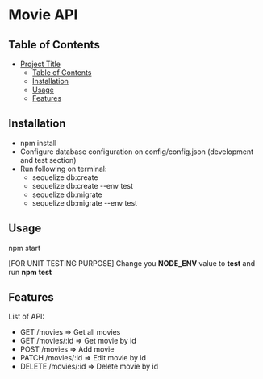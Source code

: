 # Movie API

## Table of Contents

- [Project Title](#project-title)
  - [Table of Contents](#table-of-contents)
  - [Installation](#installation)
  - [Usage](#usage)
  - [Features](#features)

## Installation

- npm install
- Configure database configuration on config/config.json (development and test section)
- Run following on terminal:
    - sequelize db:create
    - sequelize db:create --env test
    - sequelize db:migrate
    - sequelize db:migrate --env test

## Usage

npm start

[FOR UNIT TESTING PURPOSE]
Change you **NODE_ENV** value to **test** and run **npm test**

## Features
List of API:
- GET /movies => Get all movies
- GET /movies/:id => Get  movie by id
- POST /movies => Add movie
- PATCH /movies/:id => Edit movie by id
- DELETE /movies/:id => Delete movie by id







